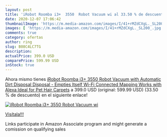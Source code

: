 ```yaml
---
layout: post
title: 'iRobot Roomba i3+  3550  Robot Vacuum wi al 33.50 % de descuento'
date: 2020-12-07 17:06:42
thumbnailImage: 'https://m.media-amazon.com/images/I/41+rMZdCXgL._SL200_.jpg'
images: [ 'https://m.media-amazon.com/images/I/41+rMZdCXgL._SL200_.jpg' ]
comments: true
category: ofertas
author: ring
slug: B08C4LC7TG
description:
actualPrice: 399.0 USD
comparePrice: 599.99 USD
inStock: true
---
```


Ahora mismo tienes [iRobot Roomba i3+  3550  Robot Vacuum with Automatic Dirt Disposal Disposal - Empties Itself  Wi-Fi Connected Mapping  Works with Alexa  Ideal for Pet Hair  Carpets](https://www.amazon.com/dp/B08C4LC7TG/?tag=tolees-20) a 399.0 USD (original: 599.99 USD) (33.50 %  de descuento) en el siguiente enlace!

[![iRobot Roomba i3+  3550  Robot Vacuum wi](https://m.media-amazon.com/images/I/41+rMZdCXgL._SL200_.jpg)](https://www.amazon.com/dp/B08C4LC7TG/?tag=tolees-20)

[Visítala!!!](https://www.amazon.com/dp/B08C4LC7TG/?tag=tolees-20)

Links participate in Amazon Associate program and might generate a comission on qualifying sales
